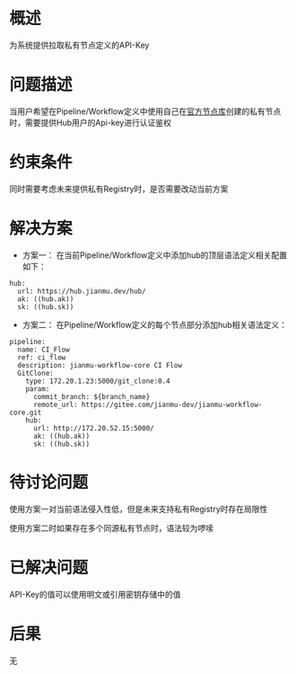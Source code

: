 # 概述

为系统提供拉取私有节点定义的API-Key

# 问题描述

当用户希望在Pipeline/Workflow定义中使用自己在[官方节点库](https://hub.jianmu.dev)创建的私有节点时，需要提供Hub用户的Api-key进行认证鉴权

# 约束条件

同时需要考虑未来提供私有Registry时，是否需要改动当前方案

# 解决方案

* 方案一： 在当前Pipeline/Workflow定义中添加hub的顶层语法定义相关配置如下：

```
hub:
  url: https://hub.jianmu.dev/hub/
  ak: ((hub.ak))
  sk: ((hub.sk))
```

* 方案二： 在Pipeline/Workflow定义的每个节点部分添加hub相关语法定义：

```
pipeline:
  name: CI_Flow
  ref: ci_flow
  description: jianmu-workflow-core CI Flow
  GitClone:
    type: 172.20.1.23:5000/git_clone:0.4
    param:
      commit_branch: ${branch_name}
      remote_url: https://gitee.com/jianmu-dev/jianmu-workflow-core.git
    hub:
      url: http://172.20.52.15:5000/
      ak: ((hub.ak))
      sk: ((hub.sk))
```

# 待讨论问题

使用方案一对当前语法侵入性低，但是未来支持私有Registry时存在局限性

使用方案二时如果存在多个同源私有节点时，语法较为啰嗦

# 已解决问题

API-Key的值可以使用明文或引用密钥存储中的值

# 后果

无
